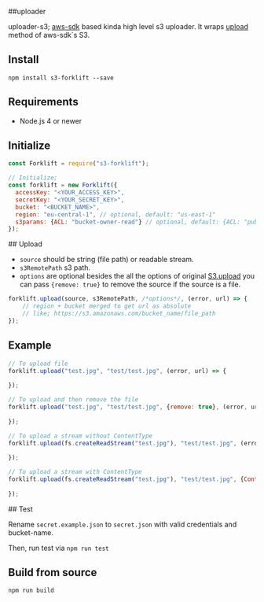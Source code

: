 ##uploader

uploader-s3; [aws-sdk](https://github.com/aws/aws-sdk-js) based kinda high level s3 uploader. It wraps [upload](http://docs.aws.amazon.com/AWSJavaScriptSDK/latest/AWS/S3.html#upload-property) method of aws-sdk`s S3.

## Install

```
npm install s3-forklift --save
```

## Requirements

* Node.js 4 or newer

## Initialize

```javascript
const Forklift = require("s3-forklift");

// Initialize;
const forklift = new Forklift({
  accessKey: "<YOUR_ACCESS_KEY>",
  secretKey: "<YOUR_SECRET_KEY>",
  bucket: "<BUCKET_NAME>",
  region: "eu-central-1", // optional, default: "us-east-1"
  s3params: {ACL: "bucket-owner-read"} // optional, default: {ACL: "public-read"}
});
```
## Upload

* `source` should be string (file path) or readable stream.
* `s3RemotePath` s3 path.
* `options` are optional besides the all the options of original [S3.upload](http://docs.aws.amazon.com/AWSJavaScriptSDK/latest/AWS/S3.html#upload-property) you can pass `{remove: true}` to remove the source if the source is a file.

```javascript
forklift.upload(source, s3RemotePath, /*options*/, (error, url) => {
	// region + bucket merged to get url as absolute
	// like; https://s3.amazonaws.com/bucket_name/file_path
});
```

## Example 

```javascript
// To upload file
forklift.upload("test.jpg", "test/test.jpg", (error, url) => {
	
});

// To upload and then remove the file
forklift.upload("test.jpg", "test/test.jpg", {remove: true}, (error, url) => {
	
});

// To upload a stream without ContentType
forklift.upload(fs.createReadStream("test.jpg"), "test/test.jpg", (error, url) => {
	
});

// To upload a stream with ContentType
forklift.upload(fs.createReadStream("test.jpg"), "test/test.jpg", {ContentType:"image/jpeg"}, (error, url) => {
	
});
```

## Test

Rename `secret.example.json` to `secret.json` with valid credentials and bucket-name.

Then, run test via `npm run test`

## Build from source

`npm run build`